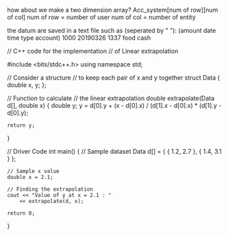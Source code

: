 how about we make a two dimension array?
Acc_system[num of row][num of col]
num of row = number of user
num of col = number of entity

the datum are saved in a text file such as (seperated by " "):
(amount date time type account)
1000 20190326 1337 food cash 

// C++ code for the implementation 
// of Linear extrapolation 

#include <bits/stdc++.h> 
using namespace std; 

// Consider a structure 
// to keep each pair of x and y together 
struct Data { 
	double x, y; 
}; 

// Function to calculate 
// the linear extrapolation 
double extrapolate(Data d[], double x) 
{ 
	double y; 
	y = d[0].y 
		+ (x - d[0].x) 
			/ (d[1].x - d[0].x) 
			* (d[1].y - d[0].y); 

	return y; 
} 

// Driver Code 
int main() 
{ 
	// Sample dataset 
	Data d[] = { { 1.2, 2.7 }, { 1.4, 3.1 } }; 

	// Sample x value 
	double x = 2.1; 

	// Finding the extrapolation 
	cout << "Value of y at x = 2.1 : "
		<< extrapolate(d, x); 

	return 0; 
} 
